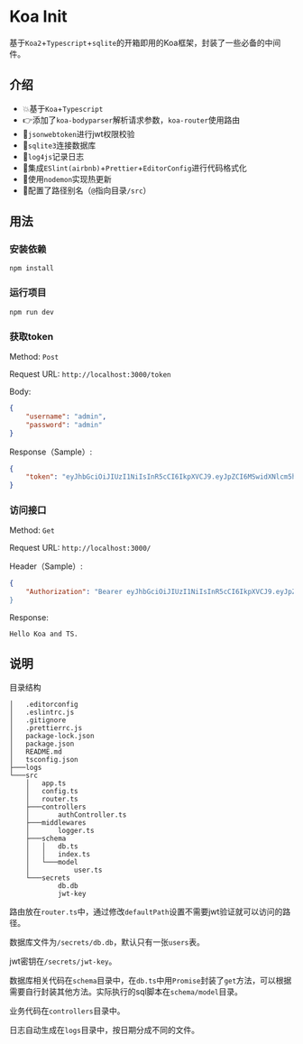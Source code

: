 # Koa Init

基于`Koa2`+`Typescript`+`sqlite`的开箱即用的Koa框架，封装了一些必备的中间件。

## 介绍

- 💥基于`Koa`+`Typescript`
- 👉添加了`koa-bodyparser`解析请求参数，`koa-router`使用路由
- 🔑`jsonwebtoken`进行jwt权限校验
- 💾`sqlite3`连接数据库
- 📑`log4js`记录日志
- 📐集成`ESlint(airbnb)`+`Prettier`+`EditorConfig`进行代码格式化
- 🔄使用`nodemon`实现热更新
- 📌配置了路径别名（`@`指向目录`/src`）

## 用法

### 安装依赖

```
npm install
```

### 运行项目

```
npm run dev
```

### 获取token

Method: `Post`

Request URL: `http://localhost:3000/token`

Body:

```json
{
    "username": "admin",
    "password": "admin"
}
```

Response（Sample）:

```json
{
    "token": "eyJhbGciOiJIUzI1NiIsInR5cCI6IkpXVCJ9.eyJpZCI6MSwidXNlcm5hbWUiOiJhZG1pbiIsImlhdCI6MTY1MjM0NDg3NywiZXhwIjoxNjUyMzUyMDc3fQ.B36q8EzU9vt1i-2lB3ao1bkh2IMW-WKGaR93Pu7T9N4"
}
```

### 访问接口

Method: `Get`

Request URL: `http://localhost:3000/`

Header（Sample）:

```json
{
    "Authorization": "Bearer eyJhbGciOiJIUzI1NiIsInR5cCI6IkpXVCJ9.eyJpZCI6MSwidXNlcm5hbWUiOiJhZG1pbiIsImlhdCI6MTY1MjM0NDg3NywiZXhwIjoxNjUyMzUyMDc3fQ.B36q8EzU9vt1i-2lB3ao1bkh2IMW-WKGaR93Pu7T9N4“
}
```

Response:

```
Hello Koa and TS.
```

## 说明
目录结构
```
│   .editorconfig
│   .eslintrc.js
│   .gitignore
│   .prettierrc.js
│   package-lock.json
│   package.json
│   README.md
│   tsconfig.json
├───logs
└───src
    │   app.ts
    │   config.ts
    │   router.ts
    ├───controllers
    │       authController.ts
    ├───middlewares
    │       logger.ts
    ├───schema
    │   │   db.ts
    │   │   index.ts
    │   └───model
    │           user.ts
    └───secrets
            db.db
            jwt-key
```

路由放在`router.ts`中，通过修改`defaultPath`设置不需要jwt验证就可以访问的路径。

数据库文件为`/secrets/db.db`，默认只有一张`users`表。

jwt密钥在`/secrets/jwt-key`。

数据库相关代码在`schema`目录中，在`db.ts`中用`Promise`封装了`get`方法，可以根据需要自行封装其他方法。实际执行的sql脚本在`schema/model`目录。

业务代码在`controllers`目录中。

日志自动生成在`logs`目录中，按日期分成不同的文件。